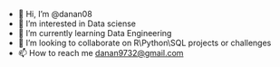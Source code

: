 - 👋 Hi, I’m @danan08
- 👀 I’m interested in Data sciense
- 🌱 I’m currently learning Data Engineering
- 💞️ I’m looking to collaborate on R\Python\SQL projects or challenges
- 📫 How to reach me danan9732@gmail.com


